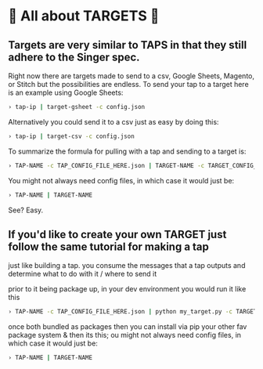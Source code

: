 # 🎯 All about TARGETS 🎯

## Targets are very similar to TAPS in that they still adhere to the Singer spec. 

Right now there are targets made to send to a csv, Google Sheets, Magento, or Stitch but the possibilities are endless. To send your tap to a target here is an example using Google Sheets:


```bash
› tap-ip | target-gsheet -c config.json
```

Alternatively you could send it to a csv just as easy by doing this:

```bash
› tap-ip | target-csv -c config.json
```

To summarize the formula for pulling with a tap and sending to a target is:

```bash
› TAP-NAME -c TAP_CONFIG_FILE_HERE.json | TARGET-NAME -c TARGET_CONFIG_FILE_HERE.json
```

You might not always need config files, in which case it would just be:

```bash
› TAP-NAME | TARGET-NAME 
```
See? Easy. 

## If you'd like to create your own TARGET just follow the same tutorial for making a tap

just like building a tap. 
you consume the messages that a tap outputs and determine what to do with it / where to send it

prior to it being package up, in your dev environment you would run it like this
```bash
› TAP-NAME -c TAP_CONFIG_FILE_HERE.json | python my_target.py -c TARGET_CONFIG_FILE_HERE.json
```

once both bundled as packages then you can install via pip your other fav package system & then its this;
ou might not always need config files, in which case it would just be:

```bash
› TAP-NAME | TARGET-NAME 
```


